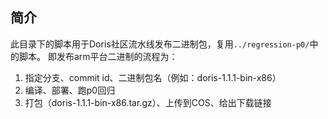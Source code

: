 ## 简介

此目录下的脚本用于Doris社区流水线发布二进制包，复用`../regression-p0/`中的脚本。
即发布arm平台二进制的流程为：
1. 指定分支、commit id、二进制包名（例如：doris-1.1.1-bin-x86）
2. 编译、部署、跑p0回归
3. 打包（doris-1.1.1-bin-x86.tar.gz）、上传到COS、给出下载链接
